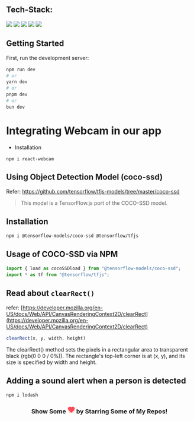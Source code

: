 
## Tech-Stack:
  
  <!-- <code><img height="30" src="https://img.shields.io/badge/React-20232A?style=for-the-badge&logo=react&logoColor=61DAFB"></code> -->
  <code><img height="30" src="https://img.shields.io/badge/JavaScript-111111?style=for-the-badge&logo=javascript&logoColor=F7DF1E"></code>
  <code><img height="30" src="https://img.shields.io/badge/Tensorflow-111111?style=for-the-badge&logo=tensorflow&logoColor=orange"></code>
  <code><img height="30" src="https://img.shields.io/badge/React%20JS-111111?style=for-the-badge&logo=react&logoColor=61DAFB"></code>
  <code><img height="30" src="https://img.shields.io/badge/CSS3-20232A?style=for-the-badge&logo=css3&logoColor=blue"></code>
  <code><img height="30" src="https://img.shields.io/badge/Tailwind%20CSS-20232A?style=for-the-badge&logo=tailwindcss&logoColor=blue"></code>
<br>

## Getting Started

First, run the development server:

```bash
npm run dev
# or
yarn dev
# or
pnpm dev
# or
bun dev
```

# Integrating Webcam in our app

- Installation

```shell
npm i react-webcam
```

## Using Object Detection Model (coco-ssd)

Refer: https://github.com/tensorflow/tfjs-models/tree/master/coco-ssd

> This model is a TensorFlow.js port of the COCO-SSD model.

## Installation

```shell
npm i @tensorflow-models/coco-ssd @tensorflow/tfjs
```

## Usage of COCO-SSD via NPM

```js
import { load as cocoSSDload } from "@tensorflow-models/coco-ssd";
import * as tf from "@tensorflow/tfjs";
```

## Read about `clearRect()`

refer: [https://developer.mozilla.org/en-US/docs/Web/API/CanvasRenderingContext2D/clearRect](https://developer.mozilla.org/en-US/docs/Web/API/CanvasRenderingContext2D/clearRect)

```js
clearRect(x, y, width, height)
```

The clearRect() method sets the pixels in a rectangular area to transparent black (rgb(0 0 0 / 0%)). The rectangle's top-left corner is at (x, y), and its size is specified by width and height.

## Adding a sound alert when a person is detected

```shell
npm i lodash
```

<div align="center">
<h3> Show Some <img src="https://github.com/AnshSinghSonkhia/AnshSinghSonkhia/blob/main/icons/love.png" title="Love" alt="Love" width="20" height="20"/> by Starring Some of My Repos! </h3>
</div>
